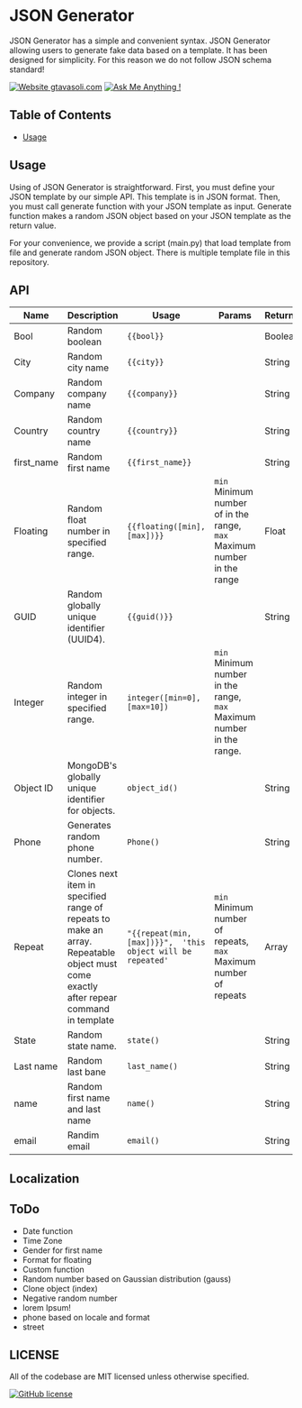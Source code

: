 # JSON Generator
JSON Generator has a simple and convenient syntax. JSON Generator allowing users to generate fake data based on a template. It has been designed for simplicity. For this reason we do not follow JSON schema standard! 

[![Website gtavasoli.com](https://img.shields.io/website-up-down-green-red/http/shields.io.svg)](https://gtavasoli.com/)
[![Ask Me Anything !](https://img.shields.io/badge/Ask%20me-anything-1abc9c.svg)](https://t.me/gtavasoli_me)

## Table of Contents
- [Usage](#usage)

## Usage
Using of JSON Generator is straightforward. First, you must define your JSON template by our simple API. This template is in JSON format. Then, you must call generate function with your JSON template as input. Generate function makes a random JSON object based on your JSON template as the return value. 

For your convenience, we provide a script (main.py) that load template from file and generate random JSON object. There is multiple template file in this repository.

## API

| Name | Description | Usage | Params | Returns |
| --- | --- | --- | --- | --- |
| Bool | Random boolean | ```{{bool}}``` | | Boolean |
| City | Random city name | ```{{city}}``` | | String |
| Company | Random company name | ```{{company}}``` | | String |
| Country | Random country name | ```{{country}}``` | | String |
| first_name | Random first name | ```{{first_name}}``` | | String |
| Floating | Random float number in specified range. | ```{{floating([min], [max])}}``` | ```min``` Minimum number of in the range, ```max``` Maximum number in the range | Float |
| GUID | Random globally unique identifier (UUID4). | ```{{guid()}}``` | | String |
| Integer | Random integer in specified range. | ```integer([min=0], [max=10])``` | ```min``` Minimum number in the range, ```max``` Maximum number in the range. |
| Object ID | MongoDB's globally unique identifier for objects. | ```object_id()``` | | String |
| Phone | Generates random phone number.  | ```Phone()``` | | String |
| Repeat | Clones next item in specified range of repeats to make an array. Repeatable object must come exactly after repear command in template | ```"{{repeat(min, [max])}}",  'this object will be repeated'``` | ```min``` Minimum number of repeats, ```max``` Maximum number of repeats | Array |
| State | Random state name. | ```state()``` | | String |
| Last name | Random last bane | ```last_name()``` | | String |
| name | Random first name and last name | ```name()``` | | String |
| email | Randim email | ```email()``` | | String |

## Localization


## ToDo
- Date function
- Time Zone
- Gender for first name
- Format for floating
- Custom function
- Random number based on Gaussian distribution (gauss)
- Clone object (index)
- Negative random number
- lorem Ipsum!
- phone based on locale and format
- street

## LICENSE
All of the codebase are MIT licensed unless otherwise specified. 

[![GitHub license](https://img.shields.io/github/license/Naereen/StrapDown.js.svg)](https://github.com/Naereen/StrapDown.js/blob/master/LICENSE)